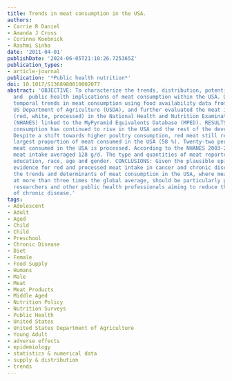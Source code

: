 ```yaml
---
title: Trends in meat consumption in the USA.
authors:
- Carrie R Daniel
- Amanda J Cross
- Corinna Koebnick
- Rashmi Sinha
date: '2011-04-01'
publishDate: '2024-06-05T21:10:26.725365Z'
publication_types:
- article-journal
publication: '*Public health nutrition*'
doi: 10.1017/S1368980010002077
abstract: 'OBJECTIVE: To characterize the trends, distribution, potential determinants
  and  public health implications of meat consumption within the USA. DESIGN: We examined
  temporal trends in meat consumption using food availability data from the FAO and
  US Department of Agriculture (USDA), and further evaluated the meat intake by type
  (red, white, processed) in the National Health and Nutrition Examination Surveys
  (NHANES) linked to the MyPyramid Equivalents Database (MPED). RESULTS: Overall meat
  consumption has continued to rise in the USA and the rest of the developed world.
  Despite a shift towards higher poultry consumption, red meat still represents the
  largest proportion of meat consumed in the USA (58 %). Twenty-two per cent of the
  meat consumed in the USA is processed. According to the NHANES 2003-2004, total
  meat intake averaged 128 g/d. The type and quantities of meat reported varied by
  education, race, age and gender. CONCLUSIONS: Given the plausible epidemiological
  evidence for red and processed meat intake in cancer and chronic disease risk, understanding
  the trends and determinants of meat consumption in the USA, where meat is consumed
  at more than three times the global average, should be particularly pertinent to
  researchers and other public health professionals aiming to reduce the global burden
  of chronic disease.'
tags:
- Adolescent
- Adult
- Aged
- Child
- Child
- Preschool
- Chronic Disease
- Diet
- Female
- Food Supply
- Humans
- Male
- Meat
- Meat Products
- Middle Aged
- Nutrition Policy
- Nutrition Surveys
- Public Health
- United States
- United States Department of Agriculture
- Young Adult
- adverse effects
- epidemiology
- statistics & numerical data
- supply & distribution
- trends
---
```

